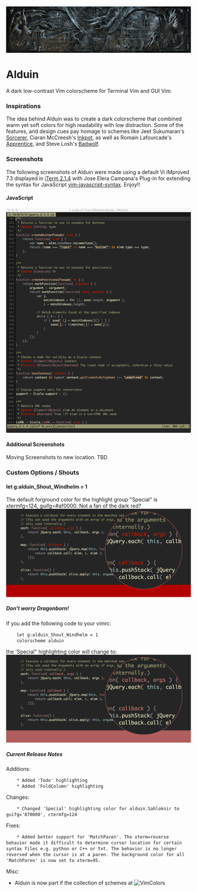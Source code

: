 ![Screenshot Alduin](Screenshots/alduin.jpg)

# Alduin #

A dark low-contrast Vim colorscheme for Terminal Vim and GUI Vim. 

### Inspirations ###

The idea behind Alduin was to create a dark colorscheme that combined warm yet soft colors for high readability with low distraction. Some of the features, and design cues pay homage to schemes like Jeet Sukumaran's [Sorcerer](http://jeetworks.org/sorcerer/), Ciaran McCreesh's [Inkpot](https://github.com/ciaranm/inkpot), as well as Romain Lafourcade's [Apprentice](https://github.com/romainl/Apprentice), and Steve Losh's [Badwolf](https://github.com/sjl/badwolf).

### Screenshots ###

The following screenshots of Alduin were made using a default Vi IMproved 7.3 displayed in [iTerm 2.1.4](https://www.iterm2.com) with Jose Elera Campana's Plug-in for extending the syntax for JavaScript [vim-javascript-syntax](https://github.com/jelera/vim-javascript-syntax). Enjoy!!


#### JavaScript ####
![Screenshot JavaScript](Screenshots/javascript.png)

#### Additional Screenshots ####
Moving Screenshots to new location. TBD

### Custom Options / Shouts ###

#### let g:alduin_Shout_Windhelm = 1 ####
The default forground color for the highlight group "Special" is xtermfg=124, guifg=#af0000. 
Not a fan of the dark red? 
![Screenshot of Default Red](Screenshots/defaultRed.png)

##### Don't worry Dragonborn! #####
If you add the following code to your vimrc: 

        let g:alduin_Shout_Windhelm = 1
        colorscheme alduin

the 'Special" highlighting color will change to:
![Screenshot of Default Red](Screenshots/softRed.png)


##### Current Release Notes #####
Additions:

        * Added 'Todo' highlighting 
        * Added 'FoldColumn' highlighting

Changes: 

        * Changed 'Special' highlighting color for alduin.Sahloknir to guifg='870000', ctermfg=124

Fixes: 

        * Added better support for 'MatchParen'. The xterm=reverse behavior made it difficult to determine cursor location for certain syntax files e.g. python or C++ or txt. The behavior is no longer reversed when the cursor is at a paren. The background color for all 'MatchParen' is now set to xterm=95. 

Misc: 
* Alduin is now part if the collection of schemes at ![VimColors](http://vimcolors.com/388/alduin/dark)
